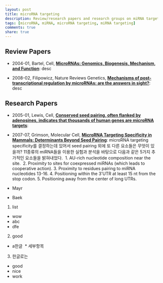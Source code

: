 ```yaml
---
layout: post
title: microRNA targeting
description: Review/research papers and research groups on miRNA targeting
tags: [microRNA, miRNA, microRNA targeting, miRNA targeting]
comments: true
share: true
---
```



## Review Papers

* 2004-01, Bartel, Cell, [**MicroRNAs: Genomics, Biogenesis, Mechanism, and Function**](https://www.ncbi.nlm.nih.gov/pubmed/14744438): desc

* 2008-02, Filipowicz, Nature Reviews Genetics, [**Mechanisms of post-transcriptional regulation by microRNAs: are the answers in sight?**](): desc


## Research Papers

* 2005-01, Lewis, Cell, [**Conserved seed pairing, often flanked by adenosines, indicates that thousands of human genes are microRNA targets**](https://www.ncbi.nlm.nih.gov/pubmed/15652477): 

* 2007-07, Grimson, Molecular Cell, [**MicroRNA Targeting Specificity in Mammals: Determinants Beyond Seed Pairing**](https://www.ncbi.nlm.nih.gov/pubmed/17612493): microRNA targeting specificity를 결정하는데 있어서 seed pairing 외에 또 다른 요소들은 무엇이 있을까? 11종류의 miRNA들을 이용한 실험과 분석을 바탕으로 다음과 같은 5가지 추가적인 요소들을 밝혀내었다.
  1. AU-rich nucleotide composition near the site.
  2. Proximity to sites for coexpressed miRNAs (which leads to cooperative action).
  3. Proximity to residues pairing to miRNA nucleotides 13-16.
  4. Positioning within the 3'UTR at least 15 nt from the stop codon.
  5. Positioning away from the center of long UTRs.

* Mayr

* Baek



1. list
  * wow
  * abc
  * dfe
2. good
  * a한글
  * 세부항목
3. 한글로는
  * good
  * nice
  * work
